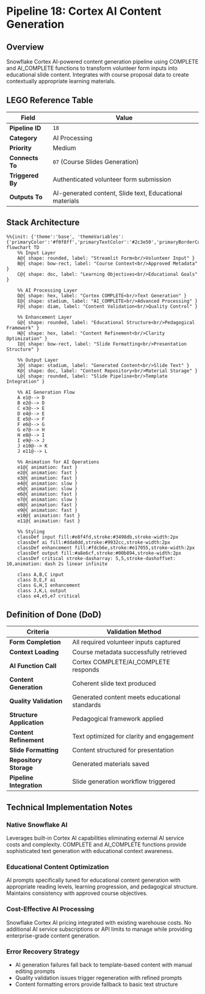 # Pipeline 18: Cortex AI Content Generation

## Overview
Snowflake Cortex AI-powered content generation pipeline using COMPLETE and AI_COMPLETE functions to transform volunteer form inputs into educational slide content. Integrates with course proposal data to create contextually appropriate learning materials.

## LEGO Reference Table

| **Field** | **Value** |
|-----------|-----------|
| **Pipeline ID** | `18` |
| **Category** | AI Processing |
| **Priority** | Medium |
| **Connects To** | `07` (Course Slides Generation) |
| **Triggered By** | Authenticated volunteer form submission |
| **Outputs To** | AI-generated content, Slide text, Educational materials |

## Stack Architecture

```mermaid
%%{init: {'theme':'base', 'themeVariables': {'primaryColor':'#f0f8ff','primaryTextColor':'#2c3e50','primaryBorderColor':'#3498db','lineColor':'#2980b9','secondaryColor':'#e8f4fd','tertiaryColor':'#d5e8f3','background':'#ffffff','mainBkg':'#f0f8ff','secondBkg':'#e1f0ff','tertiaryBkg':'#d1e7ff'}}}%%
flowchart TD
    %% Input Layer
    A@{ shape: rounded, label: "Streamlit Form<br/>Volunteer Input" }
    B@{ shape: bow-rect, label: "Course Context<br/>Approved Metadata" }
    C@{ shape: doc, label: "Learning Objectives<br/>Educational Goals" }
    
    %% AI Processing Layer
    D@{ shape: hex, label: "Cortex COMPLETE<br/>Text Generation" }
    E@{ shape: stadium, label: "AI_COMPLETE<br/>Advanced Processing" }
    F@{ shape: diam, label: "Content Validation<br/>Quality Control" }
    
    %% Enhancement Layer
    G@{ shape: rounded, label: "Educational Structure<br/>Pedagogical Framework" }
    H@{ shape: hex, label: "Content Refinement<br/>Clarity Optimization" }
    I@{ shape: bow-rect, label: "Slide Formatting<br/>Presentation Structure" }
    
    %% Output Layer
    J@{ shape: stadium, label: "Generated Content<br/>Slide Text" }
    K@{ shape: doc, label: "Content Repository<br/>Material Storage" }
    L@{ shape: rounded, label: "Slide Pipeline<br/>Template Integration" }
    
    %% AI Generation Flow
    A e1@--> D
    B e2@--> D
    C e3@--> E
    D e4@--> E
    E e5@--> F
    F e6@--> G
    G e7@--> H
    H e8@--> I
    I e9@--> J
    J e10@--> K
    J e11@--> L
    
    %% Animation for AI Operations
    e1@{ animation: fast }
    e2@{ animation: fast }
    e3@{ animation: fast }
    e4@{ animation: slow }
    e5@{ animation: slow }
    e6@{ animation: fast }
    e7@{ animation: slow }
    e8@{ animation: fast }
    e9@{ animation: fast }
    e10@{ animation: fast }
    e11@{ animation: fast }
    
    %% Styling
    classDef input fill:#e8f4fd,stroke:#3498db,stroke-width:2px
    classDef ai fill:#dda0dd,stroke:#9932cc,stroke-width:2px
    classDef enhancement fill:#fdcb6e,stroke:#e17055,stroke-width:2px
    classDef output fill:#a8e6cf,stroke:#00b894,stroke-width:2px
    classDef critical stroke-dasharray: 5,5,stroke-dashoffset: 10,animation: dash 2s linear infinite
    
    class A,B,C input
    class D,E,F ai
    class G,H,I enhancement
    class J,K,L output
    class e4,e5,e7 critical
```

## Definition of Done (DoD)

| **Criteria** | **Validation Method** |
|--------------|----------------------|
| **Form Completion** | All required volunteer inputs captured |
| **Context Loading** | Course metadata successfully retrieved |
| **AI Function Call** | Cortex COMPLETE/AI_COMPLETE responds |
| **Content Generation** | Coherent slide text produced |
| **Quality Validation** | Generated content meets educational standards |
| **Structure Application** | Pedagogical framework applied |
| **Content Refinement** | Text optimized for clarity and engagement |
| **Slide Formatting** | Content structured for presentation |
| **Repository Storage** | Generated materials saved |
| **Pipeline Integration** | Slide generation workflow triggered |

## Technical Implementation Notes

### Native Snowflake AI
Leverages built-in Cortex AI capabilities eliminating external AI service costs and complexity. COMPLETE and AI_COMPLETE functions provide sophisticated text generation with educational context awareness.

### Educational Content Optimization
AI prompts specifically tuned for educational content generation with appropriate reading levels, learning progression, and pedagogical structure. Maintains consistency with approved course objectives.

### Cost-Effective AI Processing
Snowflake Cortex AI pricing integrated with existing warehouse costs. No additional AI service subscriptions or API limits to manage while providing enterprise-grade content generation.

### Error Recovery Strategy
- AI generation failures fall back to template-based content with manual editing prompts
- Quality validation issues trigger regeneration with refined prompts
- Content formatting errors provide fallback to basic text structure
